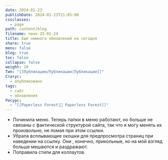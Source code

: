 ```yaml
---
date: 2024-01-23
publishDate: 2024-01-23T21:05:00
cssclasses:
  - page
path: content/blog
filename: news-23-01-24
title: Ещё немного обновлений на сегодня
share: true
menu: false
blog: true
toc: false
collapse: false
weight: 10
Тип: "[[Публикации/Публикации|Публикации]]"
Статус:
  - опубликовано
tags:
  - сайт
  - обновления
Ресурс:
  - "[[Paperless Forest|🌱 Paperless Forest]]"
---
```



- Починила меню. Теперь папки в меню работают, но больше не связаны с фактической структурой сайта, так что я могу менять их произвольно, не ломая при этом ссылки.
- Убрала всплывающие окошки для предпросмотра страниц при наведении на ссылку. Они , конечно, прикольные, но на мой взгляд больше мешаются и раздражают.
- Поправила стили для коллаутов.